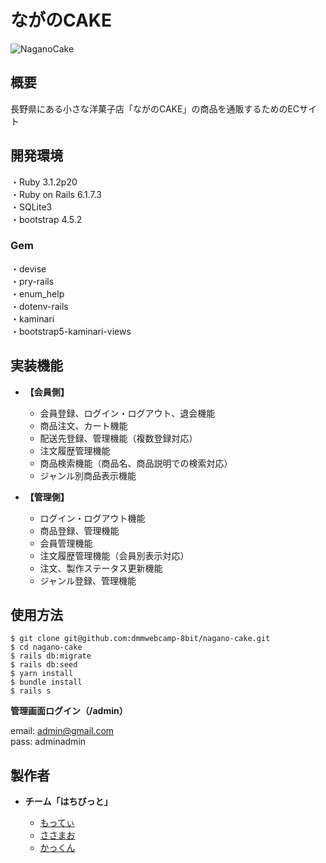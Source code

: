 # ながのCAKE

![NaganoCake](https://github.com/dmmwebcamp-8bit/nagano-cake/assets/129575706/f7b32d33-f065-412b-ba80-6c9a0e19d865)


## 概要
長野県にある小さな洋菓子店「ながのCAKE」の商品を通販するためのECサイト


## 開発環境
・Ruby 3.1.2p20  
・Ruby on Rails 6.1.7.3  
・SQLite3  
・bootstrap 4.5.2  

### Gem
・devise  
・pry-rails  
・enum_help  
・dotenv-rails  
・kaminari  
・bootstrap5-kaminari-views  


## 実装機能
- __【会員側】__
    - 会員登録、ログイン・ログアウト、退会機能  
    - 商品注文、カート機能  
    - 配送先登録、管理機能（複数登録対応）  
    - 注文履歴管理機能  
    - 商品検索機能（商品名、商品説明での検索対応）  
    - ジャンル別商品表示機能  


- __【管理側】__
    - ログイン・ログアウト機能  
    - 商品登録、管理機能  
    - 会員管理機能   
    - 注文履歴管理機能（会員別表示対応）  
    - 注文、製作ステータス更新機能  
    - ジャンル登録、管理機能  


## 使用方法
```
$ git clone git@github.com:dmmwebcamp-8bit/nagano-cake.git
$ cd nagano-cake
$ rails db:migrate
$ rails db:seed
$ yarn install
$ bundle install
$ rails s
```
__管理画面ログイン（/admin）__  

email: admin@gmail.com  
pass: adminadmin  


## 製作者
- __チーム「はちびっと」__

    - [もってぃ](https://github.com/yuki-nishimoto1109)  
    - [ささまお](https://github.com/mao-tk)  
    - [かっくん](https://github.com/rjablock) 

